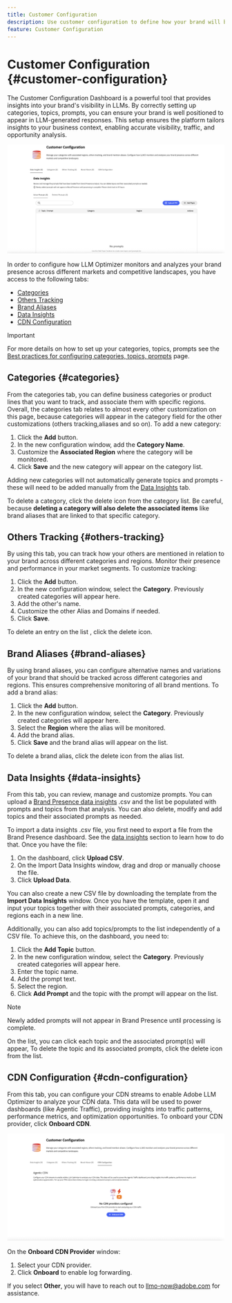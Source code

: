 ```yaml
---
title: Customer Configuration
description: Use customer configuration to define how your brand will be monitored and analyzed within the LLM optimizer platform.
feature: Customer Configuration
---
```


# Customer Configuration {#customer-configuration}

The Customer Configuration Dashboard is a powerful tool that provides insights into your brand's visibility in LLMs. By correctly setting up categories, topics, prompts, you can ensure your brand is well positioned to appear in LLM-generated responses. This setup ensures the platform tailors insights to your business context, enabling accurate visibility, traffic, and opportunity analysis.

![Customer Configuration Dashboard](/help/dashboards/assets/customer-config.png)

In order to configure how LLM Optimizer monitors and analyzes your brand presence across different markets and competitive landscapes, you have access to the following tabs:

* [Categories](#categories)
* [Others Tracking](#others-tracking)
* [Brand Aliases](#brand-aliases)
* [Data Insights](#data-insights)
* [CDN Configuration](#agentic-cdn)

>[!IMPORTANT]
>
> For more details on how to set up your categories, topics, prompts see the [Best practices for configuring categories, topics, prompts](/help/overview/best-practices-topics-prompts.md) page.

## Categories {#categories}

From the categories tab, you can define business categories or product lines that you want to track, and associate them with specific regions. Overall, the categories tab relates to almost every other customization on this page, because categories will appear in the category field for the other customizations (others tracking,aliases and so on). To add a new category:

1. Click the **Add** button.
2. In the new configuration window, add the **Category Name**.
3. Customize the **Associated Region** where the category will be monitored.
4. Click **Save** and the new category will appear on the category list.

Adding new categories will not automatically generate topics and prompts - these will need to be added manually from the [Data Insights](#data-insights) tab.

To delete a category, click the delete icon from the category list. Be careful, because **deleting a category will also delete the associated items** like brand aliases that are linked to that specific category.

## Others Tracking {#others-tracking}

By using this tab, you can track how your others are mentioned in relation to your brand across different categories and regions. Monitor their presence and performance in your market segments. To customize tracking:

1. Click the **Add** button.
2. In the new configuration window, select the **Category**. Previously created categories will appear here.
3. Add the other's name.
4. Customize the other Alias and Domains if needed.
5. Click **Save**.

To delete an entry on the list , click the delete icon.

## Brand Aliases {#brand-aliases}

By using brand aliases, you can configure alternative names and variations of your brand that should be tracked across different categories and regions. This ensures comprehensive monitoring of all brand mentions. To add a brand alias:

1. Click the **Add** button.
2. In the new configuration window, select the **Category**. Previously created categories will appear here.
3. Select the **Region** where the alias will be monitored.
4. Add the brand alias.
5. Click **Save** and the brand alias will appear on the list.

To delete a brand alias, click the delete icon from the alias list.

## Data Insights {#data-insights}

From this tab, you can review, manage and customize prompts. You can upload a [Brand Presence data insights](/help/dashboards/brand-presence.md#data-insights) .csv and the list be populated with prompts and topics from that analysis. You can also delete, modify and add topics and their associated prompts as needed.

To import a data insights .csv file, you first need to export a file from the Brand Presence dashboard. See the [data insights](/help/dashboards/brand-presence.md#data-insights) section to learn how to do that. Once you have the file:

1. On the dashboard, click **Upload CSV**.
2. On the Import Data Insights window, drag and drop or manually choose the file.
3. Click **Upload Data**.

You can also create a new CSV file by downloading the template from the **Import Data Insights** window. Once you have the template, open it and input your topics together with their associated prompts, categories, and regions each in a new line.

Additionally, you can also add topics/prompts to the list independently of a CSV file. To achieve this, on the dashboard, you need to:

1. Click the **Add Topic** button.
2. In the new configuration window, select the **Category**. Previously created categories will appear here.
3. Enter the topic name.
4. Add the prompt text.
5. Select the region.
6. Click **Add Prompt** and the topic with the prompt will appear on the list.

>[!NOTE]
>Newly added prompts will not appear in Brand Presence until processing is complete.

On the list, you can click each topic and the associated prompt(s) will appear, To delete the topic and its associated prompts, click the delete icon from the list.

## CDN Configuration {#cdn-configuration}

From this tab, you can configure your CDN streams to enable Adobe LLM Optimizer to analyze your CDN data. This data will be used to power dashboards (like Agentic Traffic), providing insights into traffic patterns, performance metrics, and optimization opportunities. To onboard your CDN provider, click **Onboard CDN**.

![Customer Configuration CDN](/help/overview/assets/cc-cdn.png)

On the **Onboard CDN Provider** window:

1. Select your CDN provider.
2. Click **Onboard** to enable log forwarding.

If you select **Other**, you will have to reach out to llmo-now@adobe.com for assistance.
